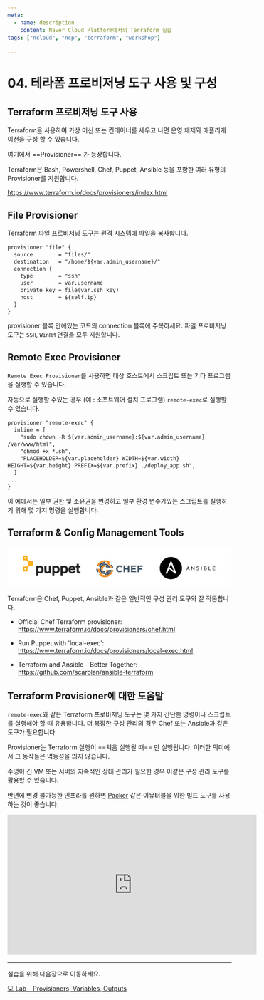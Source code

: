 ```yaml
---
meta:
  - name: description
    content: Naver Cloud Platform에서의 Terraform 실습
tags: ["ncloud", "ncp", "terraform", "workshop"]

---
```


# 04. 테라폼 프로비저닝 도구 사용 및 구성

## Terraform 프로비저닝 도구 사용

Terraform을 사용하여 가상 머신 또는 컨테이너를 세우고 나면 운영 체제와 애플리케이션을 구성 할 수 있습니다.

여기에서 ==Provisioner== 가 등장합니다.

Terraform은 Bash, Powershell, Chef, Puppet, Ansible 등을 포함한 여러 유형의 Provisioner를 지원합니다.

<https://www.terraform.io/docs/provisioners/index.html>

## File Provisioner

Terraform 파일 프로비저닝 도구는 원격 시스템에 파일을 복사합니다.

```hcl
provisioner "file" {
  source        = "files/"
  destination   = "/home/${var.admin_username}/"
  connection {
    type        = "ssh"
    user        = var.username
    private_key = file(var.ssh_key)
    host        = ${self.ip}
  }
}
```

provisioner 블록 안에있는 코드의 connection 블록에 주목하세요. 파일 프로비저닝 도구는 `SSH`, `WinRM` 연결을 모두 지원합니다.

## Remote Exec Provisioner

`Remote Exec Provisioner`를 사용하면 대상 호스트에서 스크립트 또는 기타 프로그램을 실행할 수 있습니다.

자동으로 실행할 수있는 경우 (예 : 소프트웨어 설치 프로그램) `remote-exec`로 실행할 수 있습니다.

```hcl
provisioner "remote-exec" {
  inline = [
    "sudo chown -R ${var.admin_username}:${var.admin_username} /var/www/html",
    "chmod +x *.sh",
    "PLACEHOLDER=${var.placeholder} WIDTH=${var.width} HEIGHT=${var.height} PREFIX=${var.prefix} ./deploy_app.sh",
  ]
...
}
```

이 예에서는 일부 권한 및 소유권을 변경하고 일부 환경 변수가있는 스크립트를 실행하기 위해 몇 가지 명령을 실행합니다.

## Terraform & Config Management Tools

![](./image/cpa.jpg)

Terraform은 Chef, Puppet, Ansible과 같은 일반적인 구성 관리 도구와 잘 작동합니다.

- Official Chef Terraform provisioner:
<https://www.terraform.io/docs/provisioners/chef.html>

- Run Puppet with 'local-exec':
<https://www.terraform.io/docs/provisioners/local-exec.html>

- Terraform and Ansible - Better Together:
<https://github.com/scarolan/ansible-terraform>

## Terraform Provisioner에 대한 도움말

`remote-exec`와 같은 Terraform 프로비저닝 도구는 몇 가지 간단한 명령이나 스크립트를 실행해야 할 때 유용합니다. 더 복잡한 구성 관리의 경우 Chef 또는 Ansible과 같은 도구가 필요합니다.

Provisioner는 Terraform 실행이 ==처음 실행될 때== 만 실행됩니다. 이러한 의미에서 그 동작들은 멱등성을 띄지 않습니다.

수명이 긴 VM 또는 서버의 지속적인 상태 관리가 필요한 경우 이같은 구성 관리 도구를 활용할 수 있습니다.

반면에 변경 불가능한 인프라를 원하면 [Packer](https://www.packer.io/) 같은 이뮤터블을 위한 빌드 도구를 사용하는 것이 좋습니다.

<iframe width="560" height="315" src="https://www.youtube.com/embed/Dqwk7fYHhVQ" title="YouTube video player" frameborder="0" allow="accelerometer; autoplay; clipboard-write; encrypted-media; gyroscope; picture-in-picture" allowfullscreen></iframe>

---

실습을 위해 다음장으로 이동하세요.

[:computer: Lab - Provisioners, Variables, Outputs](./04-z-lab_provisioning_and_configuration.html)